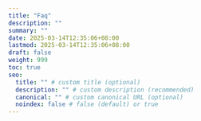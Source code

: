 ```yaml
---
title: "Faq"
description: ""
summary: ""
date: 2025-03-14T12:35:06+08:00
lastmod: 2025-03-14T12:35:06+08:00
draft: false
weight: 999
toc: true
seo:
  title: "" # custom title (optional)
  description: "" # custom description (recommended)
  canonical: "" # custom canonical URL (optional)
  noindex: false # false (default) or true
---
```

